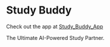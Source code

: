 # Study Buddy

Check out the app at [Study_Buddy_App](https://huggingface.co/spaces/Sai16216/Study_Buddy)

The Ultimate AI-Powered Study Partner.
